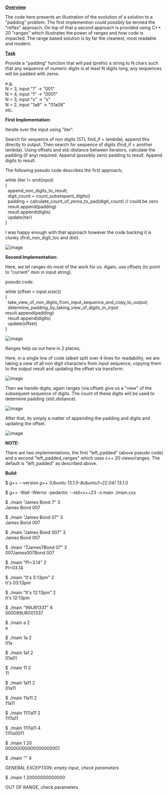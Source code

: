 <ins>**Overview**</ins>

The code here presents an illustration of the evolution of a solution to a "padding" problem. The first implemention could
possibly be termed the "reflex" approach. On top of that a second approach is provided using C++ 20 "ranges" which illustrates
the power of ranges and how code is impacted. The range based solution is by far the cleanest, most readable and modern. 

<ins>**Task**</ins>

Provide a "padding" function that will pad (prefix) a string to N chars such that any sequence of numeric digits is at least N
digits long, any sequences will be padded with zeros. 

e.g. \
N = 3, input "1" -> "001"\
N = 4, input "1" -> "0001"\
N = 3, input "x" -> "x"\
N = 2, input "1a8" -> "01a08"\
etc.




**First Implementation:**

Iterate over the input using "iter".  

Search for sequence of non digits (STL find_if + lambda), append this directly to output. 
Then search for sequence of digits (find_if + another lambda). Using offsets and std::distance between iterators, calculate the padding (if any) required. 
Append (possibly zero) padding to result.
Append digits to result.


The following pseudo code describes the first approach;


while (iter  != end(input)\
{\
  &nbsp; append_non_digits_to_result;\
  &nbsp; digit_count = count_subsequent_digits()  
  &nbsp; padding = calculate_count_of_zeros_to_pad(digit_count) // could be zero  
  &nbsp; result.append(padding)  
  &nbsp; result.append(digits)  
  &nbsp; update(iter)  
}  


I was happy enough with that approach however the code backing it is clunky (first_non_digit_loc and dist). 

![image](https://github.com/grahamers/padding/assets/19392728/882d21f0-fcaf-4bb2-a5fd-4c61c66a0ce4)


**Second Implementation:**

Here, we let ranges do most of the work for us. Again, use offsets (to point to "current" item in input string).

pseudo code:

while (offset < input.size())\
{\
  &nbsp; take_view_of_non_digits_from_input_sequence_and_copy_to_output;\
  &nbsp; determine_padding_by_taking_view_of_digits_in_input 
  &nbsp; result.append(padding)  
  &nbsp; result.append(digits)  
  &nbsp; update(offset)  
}  

![image](https://github.com/grahamers/padding/assets/19392728/9b993261-e2e9-41b0-8547-4a55e689eec7)

Ranges help us out here in 2 places;

Here, in a single line of code (albeit split over 4 lines for readability, we are taking a view of all non
digit characters from input sequence, copying them to the output result and updating the offset via transform.

![image](https://github.com/grahamers/padding/assets/19392728/051e4e16-25ad-448c-bc66-bed51385cefe)



Then we handle digits, again ranges (via offset) give us a "view" of the subsequent sequence of digits. The count of these digits
will be used to determine padding (std::distance).

![image](https://github.com/grahamers/padding/assets/19392728/02199ad0-6167-46f1-a928-f8890e571da7)


After that, its simply a matter of appending the padding and digits and updating the offset.


![image](https://github.com/grahamers/padding/assets/19392728/5301720a-b5eb-436a-968c-b42b7344f7bf)


**NOTE:**

There are two implementations, the first "left_padded" (above pseudo code) and a second "left_padded_ranges" which uses c++ 20 views/ranges. The default is
"left_padded" as described above. 

**Build:**

$  g++ --version
*g++ (Ubuntu 13.1.0-8ubuntu1~22.04) 13.1.0*

$ g++ -Wall -Werror -pedantic --std=c++23 -o main ./main.cxx

 
$ ./main "James Bond 7" 3\
James Bond 007

$ ./main "James Bond 07" 3\
James Bond 007

$ ./main "James Bond 007" 3\
James Bond 007

$ ./main "7James7Bond 07" 3\
007James007Bond 007

$ ./main "PI=3.14" 2\
PI=03.14

$ ./main "It's 3:13pm" 2\
It's 03:13pm

$ ./main "It's 12:13pm" 2\
It's 12:13pm

$ ./main "99UR1337" 6\
000099UR001337

$ ./main  a  2\
a

$ ./main  1a  2\
01a

$ ./main  1a1  2\
01a01

$ ./main  11  2\
11

$ ./main  1a11  2\
01a11

$ ./main  11a11  2\
11a11

$ ./main  1111a11  2\
1111a11

$ ./main  1111a11 4\
1111a0011

$ ./main  1 20\
00000000000000000001

$ ./main  "" 4

*GENERAL EXCEPTION: empty input, check parameters*

$ ./main  1 20000000000000

OUT OF RANGE, check parameters


